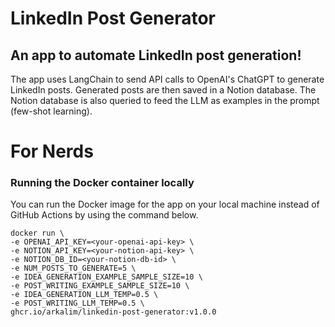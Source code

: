 # LinkedIn Post Generator
## An app to automate LinkedIn post generation!
The app uses LangChain to send API calls to OpenAI's ChatGPT to generate LinkedIn posts. Generated posts are then saved in a Notion database. The Notion database is also queried to feed the LLM as examples in the prompt (few-shot learning).

# For Nerds

### Running the Docker container locally
You can run the Docker image for the app on your local machine instead of GitHub Actions by using the command below.
```
docker run \
-e OPENAI_API_KEY=<your-openai-api-key> \
-e NOTION_API_KEY=<your-notion-api-key> \
-e NOTION_DB_ID=<your-notion-db-id> \
-e NUM_POSTS_TO_GENERATE=5 \
-e IDEA_GENERATION_EXAMPLE_SAMPLE_SIZE=10 \
-e POST_WRITING_EXAMPLE_SAMPLE_SIZE=10 \
-e IDEA_GENERATION_LLM_TEMP=0.5 \
-e POST_WRITING_LLM_TEMP=0.5 \
ghcr.io/arkalim/linkedin-post-generator:v1.0.0
```